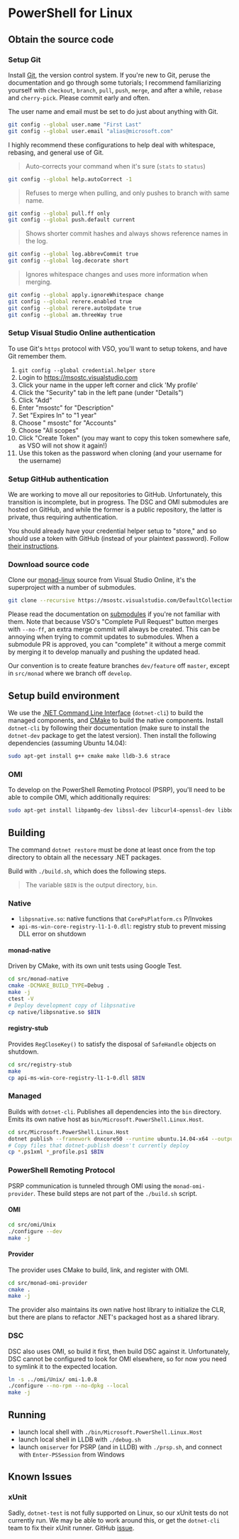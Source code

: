 # PowerShell for Linux

## Obtain the source code

### Setup Git

Install [Git][], the version control system. If you're new to Git, peruse the
documentation and go through some tutorials; I recommend familiarizing yourself
with `checkout`, `branch`, `pull`, `push`, `merge`, and after a while, `rebase`
and `cherry-pick`. Please commit early and often.

The user name and email must be set to do just about anything with Git.

```sh
git config --global user.name "First Last"
git config --global user.email "alias@microsoft.com"
```

I highly recommend these configurations to help deal with whitespace, rebasing,
and general use of Git.

> Auto-corrects your command when it's sure (`stats` to `status`)
```sh
git config --global help.autoCorrect -1
```

> Refuses to merge when pulling, and only pushes to branch with same name.
```sh
git config --global pull.ff only
git config --global push.default current
```

> Shows shorter commit hashes and always shows reference names in the log.
```sh
git config --global log.abbrevCommit true
git config --global log.decorate short
```

> Ignores whitespace changes and uses more information when merging.
```sh
git config --global apply.ignoreWhitespace change
git config --global rerere.enabled true
git config --global rerere.autoUpdate true
git config --global am.threeWay true
```

[Git]: https://git-scm.com/documentation

### Setup Visual Studio Online authentication

To use Git's `https` protocol with VSO, you'll want to setup tokens, and have Git remember them.

1. `git config --global credential.helper store`
2. Login to <https://msostc.visualstudio.com>
3. Click your name in the upper left corner and click 'My profile'
4. Click the "Security" tab in the left pane (under "Details")
5. Click "Add"
6. Enter "msostc" for "Description"
7. Set "Expires In" to "1 year"
8. Choose " msostc" for "Accounts"
9. Choose "All scopes"
10. Click "Create Token" (you may want to copy this token somewhere safe, as VSO will not show it again!)
11. Use this token as the password when cloning (and your username for the username)

### Setup GitHub authentication

We are working to move all our repositories to GitHub. Unfortunately, this
transition is incomplete, but in progress. The DSC and OMI submodules are
hosted on GitHub, and while the former is a public repository, the latter is
private, thus requiring authentication.

You should already have your credential helper setup to "store," and so should
use a token with GitHub (instead of your plaintext password). Follow [their
instructions](https://help.github.com/articles/creating-an-access-token-for-command-line-use/).

### Download source code

Clone our [monad-linux][] source from Visual Studio Online, it's the
superproject with a number of submodules.

```sh
git clone --recursive https://msostc.visualstudio.com/DefaultCollection/PS/_git/monad-linux
```

Please read the documentation on [submodules][] if you're not familiar with
them. Note that because VSO's "Complete Pull Request" button merges with
`--no-ff`, an extra merge commit will always be created. This can be annoying
when trying to commit updates to submodules. When a submodule PR is approved,
you can "complete" it without a merge commit by merging it to develop manually
and pushing the updated head.

Our convention is to create feature branches `dev/feature` off `master`, except
in `src/monad` where we branch off `develop`.

[monad-linux]: https://msostc.visualstudio.com/DefaultCollection/PS/_git/monad-linux
[submodules]: https://www.git-scm.com/book/en/v2/Git-Tools-Submodules

## Setup build environment

We use the [.NET Command Line Interface][dotnet-cli] (`dotnet-cli`) to build
the managed components, and [CMake][] to build the native components. Install
`dotnet-cli` by following their documentation (make sure to install the
`dotnet-dev` package to get the latest version). Then install the following
dependencies (assuming Ubuntu 14.04):

```sh
sudo apt-get install g++ cmake make lldb-3.6 strace
```

### OMI

To develop on the PowerShell Remoting Protocol (PSRP), you'll need to be able
to compile OMI, which additionally requires:

```sh
sudo apt-get install libpam0g-dev libssl-dev libcurl4-openssl-dev libboost-filesystem-dev 
```

[dotnet-cli]: https://github.com/dotnet/cli#new-to-net-cli
[CMake]: https://cmake.org/cmake/help/v2.8.12/cmake.html

## Building

The command `dotnet restore` must be done at least once from the top directory
to obtain all the necessary .NET packages.

Build with `./build.sh`, which does the following steps.

> The variable `$BIN` is the output directory, `bin`.

### Native

- `libpsnative.so`: native functions that `CorePsPlatform.cs` P/Invokes
- `api-ms-win-core-registry-l1-1-0.dll`: registry stub to prevent missing DLL error on shutdown

#### monad-native

Driven by CMake, with its own unit tests using Google Test.

```sh
cd src/monad-native
cmake -DCMAKE_BUILD_TYPE=Debug .
make -j
ctest -V
# Deploy development copy of libpsnative
cp native/libpsnative.so $BIN
```

#### registry-stub

Provides `RegCloseKey()` to satisfy the disposal of `SafeHandle` objects on shutdown.

```sh
cd src/registry-stub
make
cp api-ms-win-core-registry-l1-1-0.dll $BIN
```

### Managed

Builds with `dotnet-cli`. Publishes all dependencies into the `bin` directory.
Emits its own native host as `bin/Microsoft.PowerShell.Linux.Host`.

```sh
cd src/Microsoft.PowerShell.Linux.Host
dotnet publish --framework dnxcore50 --runtime ubuntu.14.04-x64 --output $BIN
# Copy files that dotnet-publish doesn't currently deploy
cp *.ps1xml *_profile.ps1 $BIN
```

### PowerShell Remoting Protocol

PSRP communication is tunneled through OMI using the `monad-omi-provider`.
These build steps are not part of the `./build.sh` script.

#### OMI

```sh
cd src/omi/Unix
./configure --dev
make -j
```

#### Provider

The provider uses CMake to build, link, and register with OMI.

```sh
cd src/monad-omi-provider
cmake .
make -j
```

The provider also maintains its own native host library to initialize the CLR,
but there are plans to refactor .NET's packaged host as a shared library.

### DSC

DSC also uses OMI, so build it first, then build DSC against it. Unfortunately,
DSC cannot be configured to look for OMI elsewhere, so for now you need to
symlink it to the expected location.

```sh
ln -s ../omi/Unix/ omi-1.0.8
./configure --no-rpm --no-dpkg --local
make -j
```

## Running

- launch local shell with `./bin/Microsoft.PowerShell.Linux.Host`
- launch local shell in LLDB with `./debug.sh`
- launch `omiserver` for PSRP (and in LLDB) with `./prsp.sh`, and connect with `Enter-PSSession` from Windows

## Known Issues

### xUnit

Sadly, `dotnet-test` is not fully supported on Linux, so our xUnit tests do not
currently run. We may be able to work around this, or get the `dotnet-cli` team
to fix their xUnit runner. GitHub
[issue](https://github.com/dotnet/cli/issues/407).
